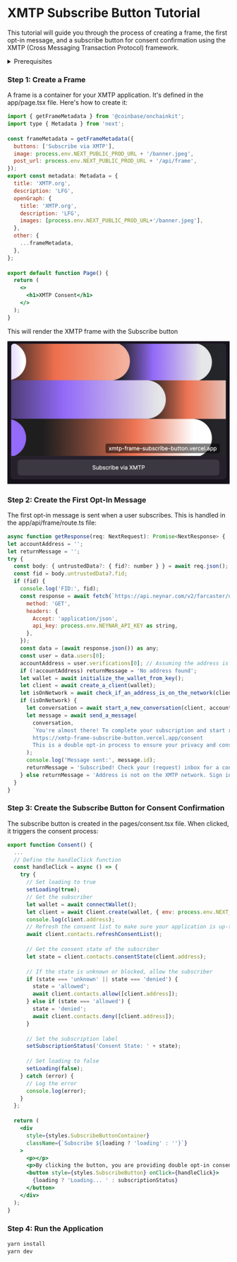 # XMTP Subscribe Button Tutorial

This tutorial will guide you through the process of creating a frame, the first opt-in message, and a subscribe button for consent confirmation using the XMTP (Cross Messaging Transaction Protocol) framework.

<details>
<summary>Prerequisites</summary>

## Prerequisites

#### Environment Variables

Environment variables are used to store sensitive data like API keys, private keys, and URLs. In this project, we use a .env file to store these variables. Here's what each variable in the .env file represents:

- `NEYNAR_API_KEY`: This is your API key for the Neynar service.
- `XMTP_PRIVATE_KEY`: This is your private key for the XMTP service.
- `NEXT_PUBLIC_XMTP_ENV`: This is the environment for the XMTP service. It can be either 'production' or 'development'.
- `NEXT_PUBLIC_NGROK_URL`: This is the public URL generated by Ngrok that forwards actions to your localhost.
- `NEXT_PUBLIC_PROD_URL`: This is the production URL for your application.

```bash
NEYNAR_API_KEY=neynar_api_key
XMTP_PRIVATE_KEY=your_key
NEXT_PUBLIC_XMTP_ENV=production
NEXT_PUBLIC_NGROK_URL=ngrok_url //used only for development
NEXT_PUBLIC_PROD_URL=your_url //the frame official url
```

Remember to replace the values with your actual keys and URLs. Never share your `.env` file or its contents as it contains sensitive information.

#### Setting Up with Ngrok

To set up a localhost url that you can test with the [Frames Embeds Tool](https://warpcast.com/~/developers/embeds) you can use the servie Ngrok. Thi swill generate a public URL that forwards actions to your localhost.

First [Signup up](ngrok.com) to grok

OSX:

```jsx
brew install ngrok/ngrok/ngrok
ngrok authtoken <your_auth_token>
ngrok http 3000
```

</details>

### Step 1: Create a Frame

A frame is a container for your XMTP application. It's defined in the app/page.tsx file. Here's how to create it:

```jsx
import { getFrameMetadata } from '@coinbase/onchainkit';
import type { Metadata } from 'next';

const frameMetadata = getFrameMetadata({
  buttons: ['Subscribe via XMTP'],
  image: process.env.NEXT_PUBLIC_PROD_URL + '/banner.jpeg',
  post_url: process.env.NEXT_PUBLIC_PROD_URL + '/api/frame',
});
export const metadata: Metadata = {
  title: 'XMTP.org',
  description: 'LFG',
  openGraph: {
    title: 'XMTP.org',
    description: 'LFG',
    images: [process.env.NEXT_PUBLIC_PROD_URL+'/banner.jpeg'],
  },
  other: {
    ...frameMetadata,
  },
};

export default function Page() {
  return (
    <>
      <h1>XMTP Consent</h1>
    </>
  );
}
```

This will render the XMTP frame with the Subscribe button

![](/public/print1.png)

### Step 2: Create the First Opt-In Message

The first opt-in message is sent when a user subscribes. This is handled in the app/api/frame/route.ts file:

```jsx
async function getResponse(req: NextRequest): Promise<NextResponse> {
let accountAddress = '';
let returnMessage = '';
try {
  const body: { untrustedData?: { fid?: number } } = await req.json();
  const fid = body.untrustedData?.fid;
  if (fid) {
    console.log('FID:', fid);
    const response = await fetch(`https://api.neynar.com/v2/farcaster/user/bulk?fids=${fid}`, {
      method: 'GET',
      headers: {
        Accept: 'application/json',
        api_key: process.env.NEYNAR_API_KEY as string,
      },
    });
    const data = (await response.json()) as any;
    const user = data.users[0];
    accountAddress = user.verifications[0]; // Assuming the address is the first item in the 'verifications' array
    if (!accountAddress) returnMessage = 'No address found';
    let wallet = await initialize_the_wallet_from_key();
    let client = await create_a_client(wallet);
    let isOnNetwork = await check_if_an_address_is_on_the_network(client, accountAddress);
    if (isOnNetwork) {
      let conversation = await start_a_new_conversation(client, accountAddress);
      let message = await send_a_message(
        conversation,
        `You're almost there! To complete your subscription and start receiving updates, please confirm your consent by clicking the link below:
        https://xmtp-frame-subscribe-button.vercel.app/consent
        This is a double opt-in process to ensure your privacy and consent are respected. Thank you for joining us!`,
      );
      console.log('Message sent:', message.id);
      returnMessage = 'Subscribed! Check your (request) inbox for a confirmation link.';
    } else returnMessage = 'Address is not on the XMTP network. Sign in';
  }
}
```

### Step 3: Create the Subscribe Button for Consent Confirmation

The subscribe button is created in the pages/consent.tsx file. When clicked, it triggers the consent process:

```jsx
export function Consent() {
  ...
  // Define the handleClick function
  const handleClick = async () => {
    try {
      // Set loading to true
      setLoading(true);
      // Get the subscriber
      let wallet = await connectWallet();
      let client = await Client.create(wallet, { env: process.env.NEXT_PUBLIC_XMTP_ENV });
      console.log(client.address);
      // Refresh the consent list to make sure your application is up-to-date with the
      await client.contacts.refreshConsentList();

      // Get the consent state of the subscriber
      let state = client.contacts.consentState(client.address);

      // If the state is unknown or blocked, allow the subscriber
      if (state === 'unknown' || state === 'denied') {
        state = 'allowed';
        await client.contacts.allow([client.address]);
      } else if (state === 'allowed') {
        state = 'denied';
        await client.contacts.deny([client.address]);
      }

      // Set the subscription label
      setSubscriptionStatus('Consent State: ' + state);

      // Set loading to false
      setLoading(false);
    } catch (error) {
      // Log the error
      console.log(error);
    }
  };

  return (
    <div
      style={styles.SubscribeButtonContainer}
      className={`Subscribe ${loading ? 'loading' : ''}`}
    >
      <p></p>
      <p>By clicking the button, you are providing double opt-in consent for us to contact you.</p>
      <button style={styles.SubscribeButton} onClick={handleClick}>
        {loading ? 'Loading... ' : subscriptionStatus}
      </button>
    </div>
  );
}
```

### Step 4: Run the Application

```bash
yarn install
yarn dev
```
